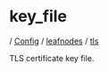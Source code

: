 # key_file

/ [Config](../../../README.md) / [leafnodes](../../README.md) / [tls](../README.md) 

TLS certificate key file.

